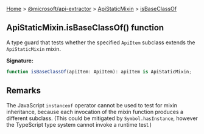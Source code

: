 [Home](./index) &gt; [@microsoft/api-extractor](./api-extractor.md) &gt; [ApiStaticMixin](./api-extractor.apistaticmixin.md) &gt; [isBaseClassOf](./api-extractor.apistaticmixin.isbaseclassof.md)

## ApiStaticMixin.isBaseClassOf() function

A type guard that tests whether the specified `ApiItem` subclass extends the `ApiStaticMixin` mixin.

<b>Signature:</b>

```typescript
function isBaseClassOf(apiItem: ApiItem): apiItem is ApiStaticMixin;
```

## Remarks

The JavaScript `instanceof` operator cannot be used to test for mixin inheritance, because each invocation of the mixin function produces a different subclass. (This could be mitigated by `Symbol.hasInstance`<!-- -->, however the TypeScript type system cannot invoke a runtime test.)


